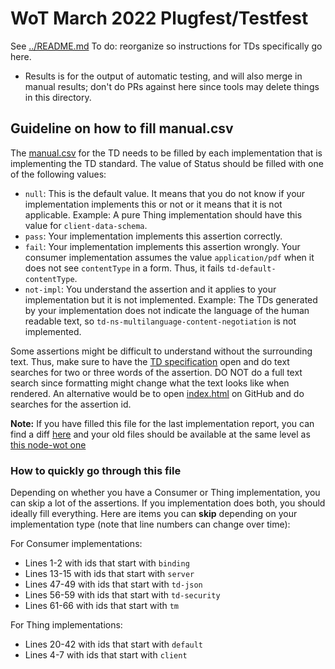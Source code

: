# WoT March 2022 Plugfest/Testfest
See [../README.md](../README.md)
To do: reorganize so instructions for TDs specifically go here.
* Results is for the output of automatic testing, and will also merge in manual results;
  don't do PRs against here since tools may delete things in this directory.

## Guideline on how to fill manual.csv

The [manual.csv](https://github.com/w3c/wot-thing-description/blob/main/testing/manual.csv) for the TD needs to be filled by each implementation that is implementing the TD standard.
The value of Status should be filled with one of the following values:

- `null`: This is the default value. It means that you do not know if your implementation implements this or not or it means that it is not applicable. Example: A pure Thing implementation should have this value for `client-data-schema`.
- `pass`: Your implementation implements this assertion correctly. 
- `fail`: Your implementation implements this assertion wrongly. Your consumer implementation assumes the value `application/pdf` when it does not see `contentType` in a form. Thus, it fails `td-default-contentType`.
- `not-impl`: You understand the assertion and it applies to your implementation but it is not implemented. Example: The TDs generated by your implementation does not indicate the language of the human readable text, so `td-ns-multilanguage-content-negotiation` is not implemented.


Some assertions might be difficult to understand without the surrounding text. Thus, make sure to have the [TD specification](https://w3c.github.io/wot-thing-description/#) open and do text searches for two or three words of the assertion. DO NOT do a full text search since formatting might change what the text looks like when rendered. An alternative would be to open [index.html](https://github.com/w3c/wot-thing-description/blob/main/index.html) on GitHub and do searches for the assertion id.

**Note:** If you have filled this file for the last implementation report, you can find a diff [here](https://htmlpreview.github.io/?https://github.com/w3c/wot-testing/blob/egekorkan-patch-1/events/2022.03.Online/TD/manual-diff.html) and your old files should be available at the same level as [this node-wot one](https://github.com/w3c/wot-testing/blob/main/events/testfest/2019-03-online/inputs/Siemens/siemens-node-wot.csv)

### How to quickly go through this file

Depending on whether you have a Consumer or Thing implementation, you can skip a lot of the assertions. If you implementation does both, you should ideally fill everything. Here are items you can **skip** depending on your implementation type (note that line numbers can change over time):

For Consumer implementations:

- Lines 1-2 with ids that start with `binding`
- Lines 13-15 with ids that start with `server`
- Lines 47-49 with ids that start with `td-json`
- Lines 56-59 with ids that start with `td-security`
- Lines 61-66 with ids that start with `tm`

For Thing implementations:
- Lines 20-42 with ids that start with `default`
- Lines 4-7 with ids that start with `client`
